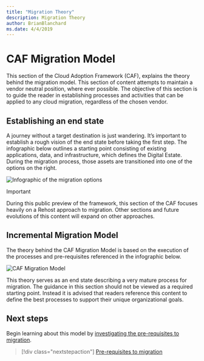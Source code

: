 ```yaml
---
title: "Migration Theory"
description: Migration Theory
author: BrianBlanchard
ms.date: 4/4/2019
---
```


# CAF Migration Model

This section of the Cloud Adoption Framework (CAF), explains the theory behind the migration model. This section of content attempts to maintain a vendor neutral position, where ever possible. The objective of this section is to guide the reader in establishing processes and activities that can be applied to any cloud migration, regardless of the chosen vendor.

## Establishing an end state

A journey without a target destination is just wandering. It’s important to establish a rough vision of the end state before taking the first step. The infographic below outlines a starting point consisting of existing applications, data, and infrastructure, which defines the Digital Estate. During the migration process, those assets are transitioned into one of the options on the right.

![Infographic of the migration options](../../_images/migration/migration-options.png)

> [!IMPORTANT]
> During this public preview of the framework, this section of the CAF focuses heavily on a Rehost approach to migration. Other sections and future evolutions of this content will expand on other approaches.

## Incremental Migration Model

The theory behind the CAF Migration Model is based on the execution of the processes and pre-requisites referenced in the infographic below. 

![CAF Migration Model](../../_images/operational-transformation-migrate.png)

This theory serves as an end state describing a very mature process for migration. The guidance in this section should not be viewed as a required starting point. Instead it is advised that readers reference this content to define the best processes to support their unique organizational goals.

## Next steps

Begin learning about this model by [investigating the pre-requisites to migration](./pre-requisites/index.md).

> [!div class="nextstepaction"]
> [Pre-requisites to migration](./pre-requisites/index.md)